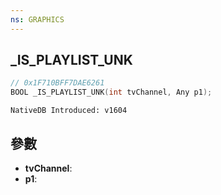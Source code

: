 ```yaml
---
ns: GRAPHICS
---
```

## _IS_PLAYLIST_UNK

```c
// 0x1F710BFF7DAE6261
BOOL _IS_PLAYLIST_UNK(int tvChannel, Any p1);
```

```
NativeDB Introduced: v1604
```

## 參數
* **tvChannel**:
* **p1**:
